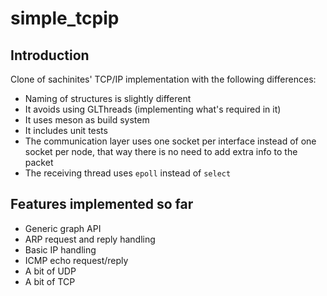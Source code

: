 # simple_tcpip

## Introduction
Clone of sachinites' TCP/IP implementation with the following differences:
- Naming of structures is slightly different
- It avoids using GLThreads (implementing what's required in it)
- It uses meson as build system
- It includes unit tests
- The communication layer uses one socket per interface instead of one socket
  per node, that way there is no need to add extra info to the packet
- The receiving thread uses `epoll` instead of `select`

## Features implemented so far
- Generic graph API
- ARP request and reply handling
- Basic IP handling
- ICMP echo request/reply
- A bit of UDP
- A bit of TCP
